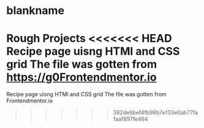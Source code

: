 # blankname
Rough Projects
<<<<<<< HEAD
Recipe page uisng HTMl and CSS grid The file was gotten from https://g0Frontendmentor.io
=======
Recipe page uisng HTMl and CSS grid
The file was gotten from Frontendmentor.io
>>>>>>> 382de6bef4fb98b7e133e0ab77fa1aaf897fe464
